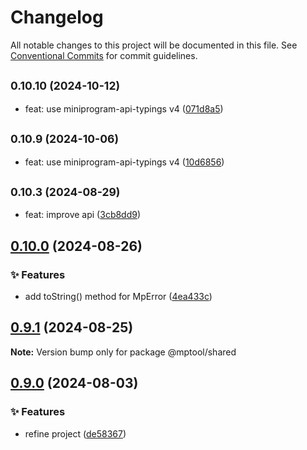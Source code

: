 # Changelog

All notable changes to this project will be documented in this file. See [Conventional Commits](https://conventionalcommits.org) for commit guidelines.

## <small>0.10.10 (2024-10-12)</small>

- feat: use miniprogram-api-typings v4 ([071d8a5](https://github.com/miniapp-tool/mptool/commit/071d8a5))

## <small>0.10.9 (2024-10-06)</small>

- feat: use miniprogram-api-typings v4 ([10d6856](https://github.com/miniapp-tool/mptool/commit/10d6856))

## <small>0.10.3 (2024-08-29)</small>

- feat: improve api ([3cb8dd9](https://github.com/miniapp-tool/mptool/commit/3cb8dd9))

## [0.10.0](https://github.com/miniapp-tool/mptool/compare/v0.9.1...v0.10.0) (2024-08-26)

### ✨ Features

- add toString() method for MpError ([4ea433c](https://github.com/miniapp-tool/mptool/commit/4ea433cc7b05305f95f4a8b8460fd234a9bc1922))

## [0.9.1](https://github.com/miniapp-tool/mptool/compare/v0.9.0...v0.9.1) (2024-08-25)

**Note:** Version bump only for package @mptool/shared

## [0.9.0](https://github.com/miniapp-tool/mptool/compare/v0.8.6...v0.9.0) (2024-08-03)

### ✨ Features

- refine project ([de58367](https://github.com/miniapp-tool/mptool/commit/de58367ee7ed52a842db0d1ce31b427fd61cfc34))
